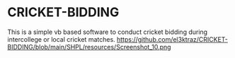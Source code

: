 # CRICKET-BIDDING
This is a simple vb based software to conduct cricket bidding during intercollege or local cricket matches.
https://github.com/el3ktraz/CRICKET-BIDDING/blob/main/SHPL/resources/Screenshot_10.png
